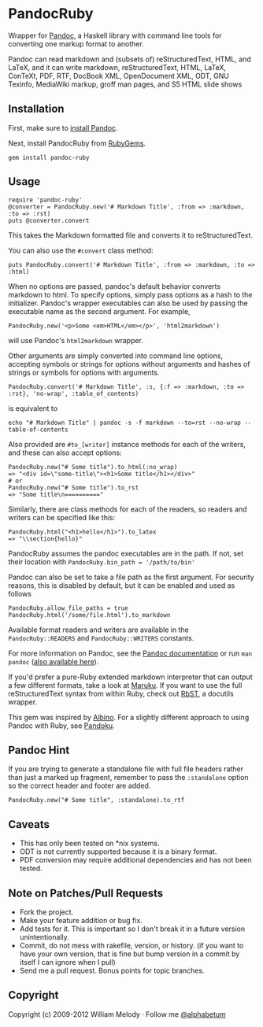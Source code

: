 # PandocRuby

Wrapper for [Pandoc](http://johnmacfarlane.net/pandoc/), a Haskell library with command line tools for converting one markup format to another.

Pandoc can read markdown and (subsets of) reStructuredText, HTML, and LaTeX, and it can write markdown, reStructuredText, HTML, LaTeX, ConTeXt, PDF, RTF, DocBook XML, OpenDocument XML, ODT, GNU Texinfo, MediaWiki markup, groff man pages, and S5 HTML slide shows

## Installation

First, make sure to [install Pandoc](http://johnmacfarlane.net/pandoc/installing.html).

Next, install PandocRuby from [RubyGems](http://rubygems.org/gems/pandoc-ruby).

    gem install pandoc-ruby

## Usage

    require 'pandoc-ruby'
    @converter = PandocRuby.new('# Markdown Title', :from => :markdown, :to => :rst)
    puts @converter.convert

This takes the Markdown formatted file and converts it to reStructuredText.

You can also use the `#convert` class method:

    puts PandocRuby.convert('# Markdown Title', :from => :markdown, :to => :html)

When no options are passed, pandoc's default behavior converts markdown to html. To specify options, simply pass options as a hash to the initializer. Pandoc's wrapper executables can also be used by passing the executable name as the second argument. For example,

    PandocRuby.new('<p>Some <em>HTML</em></p>', 'html2markdown')

will use Pandoc's `html2markdown` wrapper.

Other arguments are simply converted into command line options, accepting symbols or strings for options without arguments and hashes of strings or symbols for options with arguments.

    PandocRuby.convert('# Markdown Title', :s, {:f => :markdown, :to => :rst}, 'no-wrap', :table_of_contents)

is equivalent to

    echo "# Markdown Title" | pandoc -s -f markdown --to=rst --no-wrap --table-of-contents

Also provided are `#to_[writer]` instance methods for each of the writers, and these can also accept options:

    PandocRuby.new("# Some title").to_html(:no_wrap)
    => "<div id=\"some-title\"><h1>Some title</h1></div>"
    # or
    PandocRuby.new("# Some title").to_rst
    => "Some title\n=========="

Similarly, there are class methods for each of the readers, so readers and writers can be specified like this:

    PandocRuby.html("<h1>hello</h1>").to_latex
    => "\\section{hello}"

PandocRuby assumes the pandoc executables are in the path.  If not, set their location
with `PandocRuby.bin_path = '/path/to/bin'`

Pandoc can also be set to take a file path as the first argument. For security reasons, this is disabled by default, but it can be enabled and used as follows

    PandocRuby.allow_file_paths = true
    PandocRuby.html('/some/file.html').to_markdown

Available format readers and writers are available in the `PandocRuby::READERS` and `PandocRuby::WRITERS` constants.

For more information on Pandoc, see the [Pandoc documentation](http://johnmacfarlane.net/pandoc/) or run `man pandoc` ([also available here](http://johnmacfarlane.net/pandoc/pandoc.1.html)).

If you'd prefer a pure-Ruby extended markdown interpreter that can output a few different formats, take a look at [Maruku](http://maruku.rubyforge.org/). If you want to use the full reStructuredText syntax from within Ruby, check out [RbST](https://github.com/alphabetum/rbst), a docutils wrapper.

This gem was inspired by [Albino](http://github.com/github/albino). For a slightly different approach to using Pandoc with Ruby, see [Pandoku](http://github.com/dahlia/pandoku).

## Pandoc Hint

If you are trying to generate a standalone file with full file headers rather than just a marked up fragment, remember to pass the `:standalone` option so the correct header and footer are added.

    PandocRuby.new("# Some title", :standalone).to_rtf

## Caveats

* This has only been tested on \*nix systems.
* ODT is not currently supported because it is a binary format.
* PDF conversion may require additional dependencies and has not been tested.

## Note on Patches/Pull Requests
 
* Fork the project.
* Make your feature addition or bug fix.
* Add tests for it. This is important so I don't break it in a
  future version unintentionally.
* Commit, do not mess with rakefile, version, or history.
  (if you want to have your own version, that is fine but
  bump version in a commit by itself I can ignore when I pull)
* Send me a pull request. Bonus points for topic branches.

## Copyright

Copyright (c) 2009-2012 William Melody · Follow me [@alphabetum](http://twitter.com/alphabetum)
